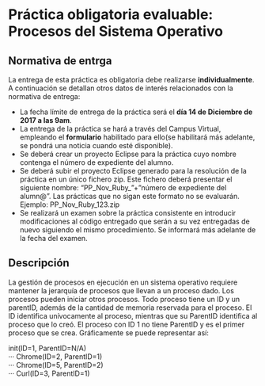 # Práctica obligatoria evaluable: Procesos del Sistema Operativo
## Normativa de entrga
La entrega de esta práctica es obligatoria debe realizarse **individualmente**. A continuación se detallan otros datos de interés relacionados con la normativa de entrega: 
+ La fecha límite de entrega de la práctica será el **día 14 de Diciembre de 2017 a las 9am**.
+ La entrega de la práctica se hará a través del Campus Virtual, empleando el **formulario** habilitado para ello(se habilitará más adelante, se pondrá una noticia cuando esté disponible). 
+ Se deberá crear un proyecto Eclipse para la práctica cuyo nombre contenga el número de expediente del alumno.
+ Se deberá subir el proyecto Eclipse generado para la resolución de la práctica en un único fichero zip. Este fichero deberá presentar el siguiente   nombre:   “PP_Nov_Ruby_”+”número   de   expediente   del
alumn@”. Las prácticas que no sigan este formato no se evaluarán. Ejemplo: PP_Nov_Ruby_123.zip
+ Se realizará un examen sobre la práctica consistente en introducir modificaciones al código entregado que serán a su vez entregadas de nuevo siguiendo el mismo procedimiento. Se informará más adelante de la fecha del examen.  
## Descripción
La gestión de procesos en ejecución en un sistema operativo requiere mantener la  jerarquía  de procesos que llevan a un proceso  dado. Los procesos pueden iniciar otros procesos. Todo proceso tiene un ID y un parentID, además de la cantidad de memoria reservada para el proceso. El ID identifica unívocamente al proceso, mientras que su ParentID identifica al proceso que lo creó. El proceso con ID 1 no tiene ParentID y es el primer proceso que se crea. Gráficamente se puede representar así:  

init(ID=1, ParentID=N/A)  
··· Chrome(ID=2, ParentID=1)  
    ··· Chrome(ID=5, ParentID=2)  
··· Curl(ID=3, ParentID=1)  